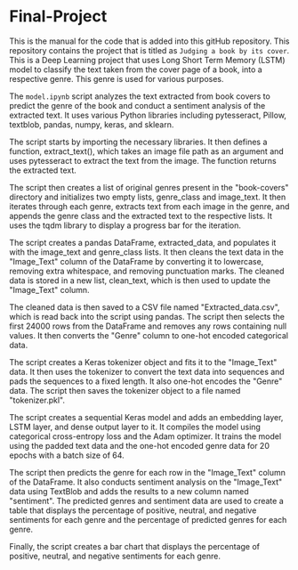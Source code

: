 # Final-Project

This is the manual for the code that is added into this gitHub repository. This repository contains the project that is titled as `Judging a book by its cover`. This is a Deep Learning project that uses Long Short Term Memory (LSTM) model to classify the text taken from the cover page of a book, into a respective genre. This genre is used for various purposes. 

The `model.ipynb` script analyzes the text extracted from book covers to predict the genre of the book and conduct a sentiment analysis of the extracted text. It uses various Python libraries including pytesseract, Pillow, textblob, pandas, numpy, keras, and sklearn.

The script starts by importing the necessary libraries. It then defines a function, extract_text(), which takes an image file path as an argument and uses pytesseract to extract the text from the image. The function returns the extracted text.

The script then creates a list of original genres present in the "book-covers" directory and initializes two empty lists, genre_class and image_text. It then iterates through each genre, extracts text from each image in the genre, and appends the genre class and the extracted text to the respective lists. It uses the tqdm library to display a progress bar for the iteration.

The script creates a pandas DataFrame, extracted_data, and populates it with the image_text and genre_class lists. It then cleans the text data in the "Image_Text" column of the DataFrame by converting it to lowercase, removing extra whitespace, and removing punctuation marks. The cleaned data is stored in a new list, clean_text, which is then used to update the "Image_Text" column.

The cleaned data is then saved to a CSV file named "Extracted_data.csv", which is read back into the script using pandas. The script then selects the first 24000 rows from the DataFrame and removes any rows containing null values. It then converts the "Genre" column to one-hot encoded categorical data.

The script creates a Keras tokenizer object and fits it to the "Image_Text" data. It then uses the tokenizer to convert the text data into sequences and pads the sequences to a fixed length. It also one-hot encodes the "Genre" data. The script then saves the tokenizer object to a file named "tokenizer.pkl".

The script creates a sequential Keras model and adds an embedding layer, LSTM layer, and dense output layer to it. It compiles the model using categorical cross-entropy loss and the Adam optimizer. It trains the model using the padded text data and the one-hot encoded genre data for 20 epochs with a batch size of 64.

The script then predicts the genre for each row in the "Image_Text" column of the DataFrame. It also conducts sentiment analysis on the "Image_Text" data using TextBlob and adds the results to a new column named "sentiment". The predicted genres and sentiment data are used to create a table that displays the percentage of positive, neutral, and negative sentiments for each genre and the percentage of predicted genres for each genre.

Finally, the script creates a bar chart that displays the percentage of positive, neutral, and negative sentiments for each genre.






